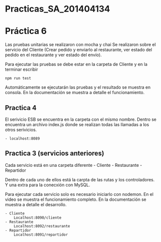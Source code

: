 # Practicas_SA_201404134
# Práctica 6
Las pruebas unitarias se realizaron con mocha y chai
Se realizaron sobre el servicio del Cliente (Crear pedido y enviarlo al restaurante, ver estado del pedido en el restaurante y ver estado del envío).

Para ejecutar las pruebas se debe estar en la carpeta de Cliente y en la terminar escribir 

    npm run test

Automáticamente se ejecutarán las pruebas y el resultado se muestra en consola.
En la documentación se muestra a detalle el funcionamiento.

## Practica 4
El serivicio ESB se encuentra en la carpeta con el mismo nombre.
Dentro se encuentra un archivo index.js donde se realizan todas las llamadas a los otros serivicios.

	- localhost:8089

## Practica 3 (servicios anteriores)
Cada servicio está en una carpeta diferente
    - Cliente
    - Restaurante
    - Repartidor

Dentro de cada uno de ellos está la carpta de las rutas y los controladores. Y una extra para la conecxión con MySQL.

Para ejecutar cada servicio solo es necesario iniciarlo con nodemon.
En el video se muestra el funcionamiento completo.
En la documentación se muestra a detalle el desarrollo.

    - Cliente
    	Localhost:8090/cliente
    - Restaurante
    	Localhost:8092/restaurante
    - Repartidor
       	Localhost:8091/repartidor
